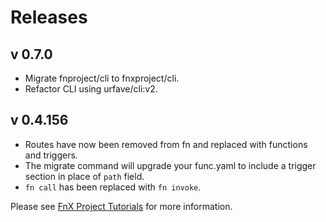 # Releases

## v 0.7.0

* Migrate fnproject/cli to fnxproject/cli.
* Refactor CLI using urfave/cli:v2.

## v 0.4.156

* Routes have now been removed from fn and replaced with functions and triggers.
* The migrate command will upgrade your func.yaml to include a trigger section in place of `path` field.
* `fn call` has been replaced with `fn invoke`.

Please see [FnX Project Tutorials](http://fnxproject.io/tutorials/) for more information.